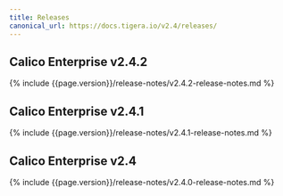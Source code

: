 ```yaml
---
title: Releases
canonical_url: https://docs.tigera.io/v2.4/releases/
---
```


## Calico Enterprise v2.4.2

{% include {{page.version}}/release-notes/v2.4.2-release-notes.md %}

## Calico Enterprise v2.4.1

{% include {{page.version}}/release-notes/v2.4.1-release-notes.md %}

## Calico Enterprise v2.4

{% include {{page.version}}/release-notes/v2.4.0-release-notes.md %}
